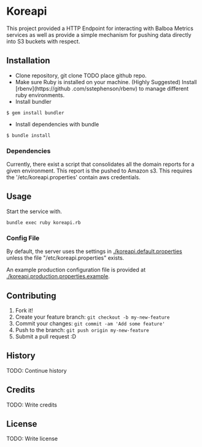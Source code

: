 # Koreapi

This project provided a HTTP Endpoint for interacting with Balboa Metrics services
as well as provide a simple mechanism for pushing data directly into S3 buckets with respect.

## Installation

* Clone repository, git clone TODO place github repo.
* Make sure Ruby is installed on your machine. (Highly Suggested) Install [rbenv](https://github
.com/sstephenson/rbenv) to manage different ruby environments.
* Install bundler

```
$ gem install bundler
```

* Install dependencies with bundle

```
$ bundle install
```

### Dependencies

Currently, there exist a script that consolidates all the domain reports for a given environment.  This report
 is the pushed to Amazon s3.  This requires the '/etc/koreapi.properties' contain aws credentials.

## Usage

Start the service with.

```
bundle exec ruby koreapi.rb
```

### Config File

By default, the server uses the settings in [./koreapi.default.properties](./koreapi.default.properties) unless the file "/etc/koreapi.properties" exists.

An example production configuration file is provided at [./koreapi.production.properties.example](./koreapi.production.properties.example).

## Contributing

1. Fork it!
2. Create your feature branch: `git checkout -b my-new-feature`
3. Commit your changes: `git commit -am 'Add some feature'`
4. Push to the branch: `git push origin my-new-feature`
5. Submit a pull request :D

## History

TODO: Continue history

## Credits

TODO: Write credits

## License

TODO: Write license
